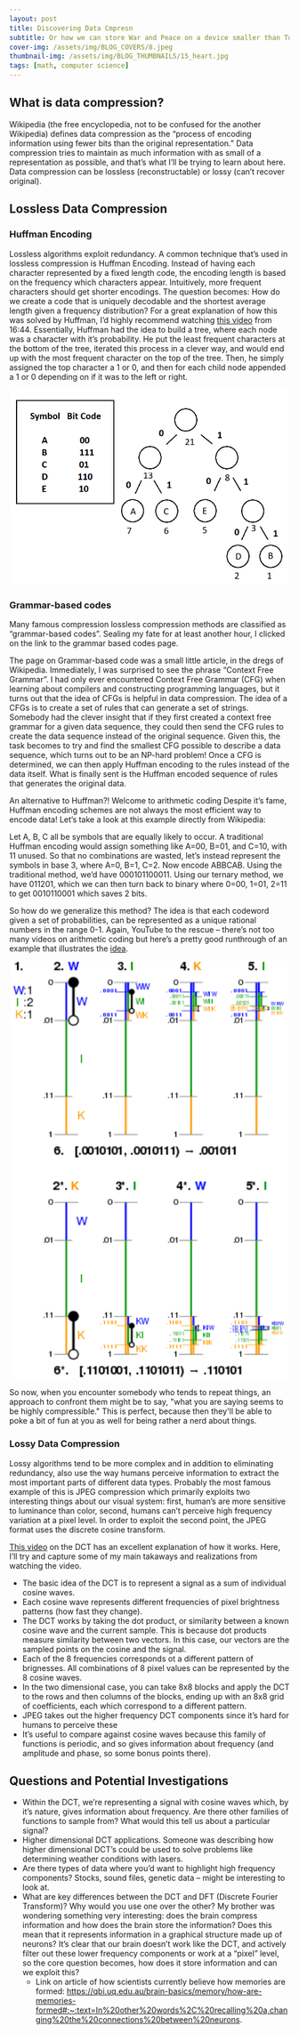 ```yaml
---
layout: post
title: Discovering Data Cmpresn
subtitle: Or how we can store War and Peace on a device smaller than Tolstoy's pinky toe 
cover-img: /assets/img/BLOG_COVERS/8.jpeg
thumbnail-img: /assets/img/BLOG_THUMBNAILS/15_heart.jpg
tags: [math, computer science]
---
```


## What is data compression?
Wikipedia (the free encyclopedia, not to be confused for the another Wikipedia) defines data compression as the “process of encoding information using fewer bits than the original representation.” Data compression tries to maintain as much information with as small of a representation as possible, and that’s what I’ll be trying to learn about here. Data compression can be lossless (reconstructable) or lossy (can’t recover original).

## Lossless Data Compression
### Huffman Encoding
Lossless algorithms exploit redundancy. A common technique that’s used in lossless compression is Huffman Encoding. Instead of having each character represented by a fixed length code, the encoding length is based on the frequency which characters appear. Intuitively, more frequent characters should get shorter encodings. The question becomes: How do we create a code that is uniquely decodable and the shortest average length given a frequency distribution? For a great explanation of how this was solved by Huffman, I’d highly recommend watching [this video](https://www.youtube.com/watch?v=B3y0RsVCyrw) from 16:44. Essentially, Huffman had the idea to build a tree, where each node was a character with it’s probability. He put the least frequent characters at the bottom of the tree, iterated this process in a clever way, and would end up with the most frequent character on the top of the tree. Then, he simply assigned the top character a 1 or 0, and then for each child node appended a 1 or 0 depending on if it was to the left or right. 

<div style="display: flex; justify-content: center; text-align: center;">
 <div class="image">
    <img src="/assets/img/data/huffman.png" width="500"/>
</div>
</div>


### Grammar-based codes
Many famous compression lossless compression methods are classified as “grammar-based codes”. Sealing my fate for at least another hour, I clicked on the link to the grammar based codes page.   

The page on Grammar-based code was a small little article, in the dregs of Wikipedia. Immediately, I was surprised to see the phrase “Context Free Grammar”. I had only ever encountered Context Free Grammar (CFG) when learning about compilers and constructing programming languages, but it turns out that the idea of CFGs is helpful in data compression. The idea of a CFGs is to create a set of rules that can generate a set of strings. Somebody had the clever insight that if they first created a context free grammar for a given data sequence, they could then send the CFG rules to create the data sequence instead of the original sequence. Given this, the task becomes to try and find the smallest CFG possible to describe a data sequence, which turns out to be an NP-hard problem! Once a CFG is determined, we can then apply Huffman encoding to the rules instead of the data itself. What is finally sent is the Huffman encoded sequence of rules that generates the original data. 

An alternative to Huffman?! Welcome to arithmetic coding 
Despite it’s fame, Huffman encoding schemes are not always the most efficient way to encode data! Let’s take a look at this example directly from Wikipedia:

Let A, B, C all be symbols that are equally likely to occur. A traditional Huffman encoding would assign something like A=00, B=01, and C=10, with 11 unused. So that no combinations are wasted, let’s instead represent the symbols in base 3, where A=0, B=1, C=2. Now encode ABBCAB. Using the traditional method, we’d have 000101100011. Using our ternary method, we have 011201, which we can then turn back to binary where 0=00, 1=01, 2=11 to get 0010110001 which saves 2 bits. 

So how do we generalize this method? The idea is that each codeword given a set of probabilities, can be represented as a unique rational numbers in the range 0-1. Again, YouTube to the rescue – there’s not too many videos on arithmetic coding but here’s a pretty good runthrough of an example that illustrates the [idea](https://www.youtube.com/watch?v=-R2a2a1-2MM). 


<div style="display: flex; justify-content: center; text-align: center;">
 <div class="image">
    <img src="/assets/img/data/arithmetic.png" width="500"/>
</div>
</div>



So now, when you encounter somebody who tends to repeat things, an approach to confront them might be to say, "what you are saying seems to be highly compressible." This is perfect, because then they'll be able to poke a bit of fun at you as well for being rather a nerd about things.


### Lossy Data Compression
Lossy algorithms tend to be more complex and in addition to eliminating redundancy, also use the way humans perceive information to extract the most important parts of different data types. Probably the most famous example of this is JPEG compression which primarily exploits two interesting things about our visual system: first, human’s are more sensitive to luminance than color, second, humans can’t perceive high frequency variation at a pixel level. In order to exploit the second point, the JPEG format uses the discrete cosine transform.  

[This video](https://youtu.be/0me3guauqOU?si=E8AL2JiJKF1fk8d_) on the DCT has an excellent explanation of how it works. Here, I’ll try and capture some of my main takaways and realizations from watching the video.

* The basic idea of the DCT is to represent a signal as a sum of individual cosine waves. 
* Each cosine wave represents different frequencies of pixel brightness patterns (how fast they change).
* The DCT works by taking the dot product, or similarity between a known cosine wave and the current sample. This is because dot products measure similarity between two vectors. In this case, our vectors are the sampled points on the cosine and the signal. 
* Each of the 8 frequencies corresponds ot a different pattern of brignesses. All combinations of 8 pixel values can be represented by the 8 cosine waves.
* In the two dimensional case, you can take 8x8 blocks and apply the DCT to the rows and then columns of the blocks, ending up with an 8x8 grid of coefficients, each which correspond to a different pattern.
* JPEG takes out the higher frequency DCT components since it’s hard for humans to perceive these
* It’s useful to compare against cosine waves because this family of functions is periodic, and so gives information about frequency (and amplitude and phase, so some bonus points there). 

## Questions and Potential Investigations
* Within the DCT, we’re representing a signal with cosine waves which, by it’s nature, gives information about frequency. Are there other families of functions to sample from? What would this tell us about a particular signal?
* Higher dimensional DCT applications. Someone was describing how higher dimensional DCT’s could be used to solve problems like determining weather conditions with lasers. 
* Are there types of data where you’d want to highlight high frequency components? Stocks, sound files, genetic data – might be interesting to look at.
* What are key differences between the DCT and DFT (Discrete Fourier Transform)? Why would you use one over the other?
My brother was wondering something very interesting: does the brain compress information and how does the brain store the information? Does this mean that it represents information in a graphical structure made up of neurons? It’s clear that our brain doesn’t work like the DCT, and actively filter out these lower frequency components or work at a “pixel” level, so the core question becomes, how does it store information and can we exploit this? 
   * Link on article of how scientists currently believe how memories are formed: https://qbi.uq.edu.au/brain-basics/memory/how-are-memories-formed#:~:text=In%20other%20words%2C%20recalling%20a,changing%20the%20connections%20between%20neurons. 
